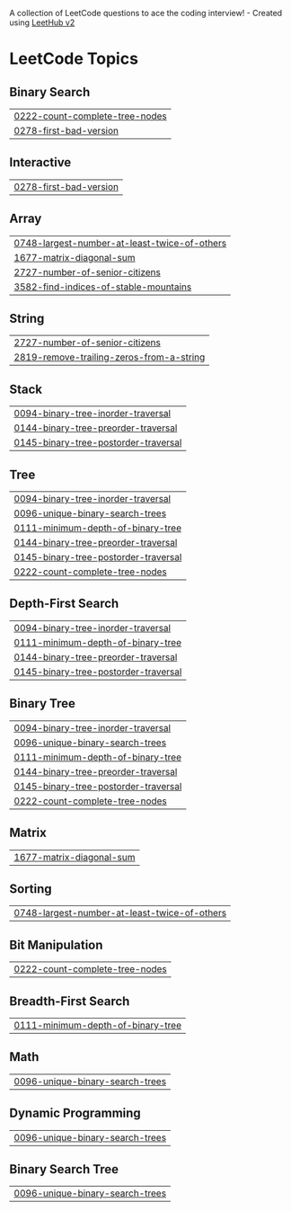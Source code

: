 A collection of LeetCode questions to ace the coding interview! - Created using [LeetHub v2](https://github.com/arunbhardwaj/LeetHub-2.0)
<!---LeetCode Topics Start-->
# LeetCode Topics
## Binary Search
|  |
| ------- |
| [0222-count-complete-tree-nodes](https://github.com/prithika3029/leetcode/tree/master/0222-count-complete-tree-nodes) |
| [0278-first-bad-version](https://github.com/prithika3029/leetcode/tree/master/0278-first-bad-version) |
## Interactive
|  |
| ------- |
| [0278-first-bad-version](https://github.com/prithika3029/leetcode/tree/master/0278-first-bad-version) |
## Array
|  |
| ------- |
| [0748-largest-number-at-least-twice-of-others](https://github.com/prithika3029/leetcode/tree/master/0748-largest-number-at-least-twice-of-others) |
| [1677-matrix-diagonal-sum](https://github.com/prithika3029/leetcode/tree/master/1677-matrix-diagonal-sum) |
| [2727-number-of-senior-citizens](https://github.com/prithika3029/leetcode/tree/master/2727-number-of-senior-citizens) |
| [3582-find-indices-of-stable-mountains](https://github.com/prithika3029/leetcode/tree/master/3582-find-indices-of-stable-mountains) |
## String
|  |
| ------- |
| [2727-number-of-senior-citizens](https://github.com/prithika3029/leetcode/tree/master/2727-number-of-senior-citizens) |
| [2819-remove-trailing-zeros-from-a-string](https://github.com/prithika3029/leetcode/tree/master/2819-remove-trailing-zeros-from-a-string) |
## Stack
|  |
| ------- |
| [0094-binary-tree-inorder-traversal](https://github.com/prithika3029/leetcode/tree/master/0094-binary-tree-inorder-traversal) |
| [0144-binary-tree-preorder-traversal](https://github.com/prithika3029/leetcode/tree/master/0144-binary-tree-preorder-traversal) |
| [0145-binary-tree-postorder-traversal](https://github.com/prithika3029/leetcode/tree/master/0145-binary-tree-postorder-traversal) |
## Tree
|  |
| ------- |
| [0094-binary-tree-inorder-traversal](https://github.com/prithika3029/leetcode/tree/master/0094-binary-tree-inorder-traversal) |
| [0096-unique-binary-search-trees](https://github.com/prithika3029/leetcode/tree/master/0096-unique-binary-search-trees) |
| [0111-minimum-depth-of-binary-tree](https://github.com/prithika3029/leetcode/tree/master/0111-minimum-depth-of-binary-tree) |
| [0144-binary-tree-preorder-traversal](https://github.com/prithika3029/leetcode/tree/master/0144-binary-tree-preorder-traversal) |
| [0145-binary-tree-postorder-traversal](https://github.com/prithika3029/leetcode/tree/master/0145-binary-tree-postorder-traversal) |
| [0222-count-complete-tree-nodes](https://github.com/prithika3029/leetcode/tree/master/0222-count-complete-tree-nodes) |
## Depth-First Search
|  |
| ------- |
| [0094-binary-tree-inorder-traversal](https://github.com/prithika3029/leetcode/tree/master/0094-binary-tree-inorder-traversal) |
| [0111-minimum-depth-of-binary-tree](https://github.com/prithika3029/leetcode/tree/master/0111-minimum-depth-of-binary-tree) |
| [0144-binary-tree-preorder-traversal](https://github.com/prithika3029/leetcode/tree/master/0144-binary-tree-preorder-traversal) |
| [0145-binary-tree-postorder-traversal](https://github.com/prithika3029/leetcode/tree/master/0145-binary-tree-postorder-traversal) |
## Binary Tree
|  |
| ------- |
| [0094-binary-tree-inorder-traversal](https://github.com/prithika3029/leetcode/tree/master/0094-binary-tree-inorder-traversal) |
| [0096-unique-binary-search-trees](https://github.com/prithika3029/leetcode/tree/master/0096-unique-binary-search-trees) |
| [0111-minimum-depth-of-binary-tree](https://github.com/prithika3029/leetcode/tree/master/0111-minimum-depth-of-binary-tree) |
| [0144-binary-tree-preorder-traversal](https://github.com/prithika3029/leetcode/tree/master/0144-binary-tree-preorder-traversal) |
| [0145-binary-tree-postorder-traversal](https://github.com/prithika3029/leetcode/tree/master/0145-binary-tree-postorder-traversal) |
| [0222-count-complete-tree-nodes](https://github.com/prithika3029/leetcode/tree/master/0222-count-complete-tree-nodes) |
## Matrix
|  |
| ------- |
| [1677-matrix-diagonal-sum](https://github.com/prithika3029/leetcode/tree/master/1677-matrix-diagonal-sum) |
## Sorting
|  |
| ------- |
| [0748-largest-number-at-least-twice-of-others](https://github.com/prithika3029/leetcode/tree/master/0748-largest-number-at-least-twice-of-others) |
## Bit Manipulation
|  |
| ------- |
| [0222-count-complete-tree-nodes](https://github.com/prithika3029/leetcode/tree/master/0222-count-complete-tree-nodes) |
## Breadth-First Search
|  |
| ------- |
| [0111-minimum-depth-of-binary-tree](https://github.com/prithika3029/leetcode/tree/master/0111-minimum-depth-of-binary-tree) |
## Math
|  |
| ------- |
| [0096-unique-binary-search-trees](https://github.com/prithika3029/leetcode/tree/master/0096-unique-binary-search-trees) |
## Dynamic Programming
|  |
| ------- |
| [0096-unique-binary-search-trees](https://github.com/prithika3029/leetcode/tree/master/0096-unique-binary-search-trees) |
## Binary Search Tree
|  |
| ------- |
| [0096-unique-binary-search-trees](https://github.com/prithika3029/leetcode/tree/master/0096-unique-binary-search-trees) |
<!---LeetCode Topics End-->
